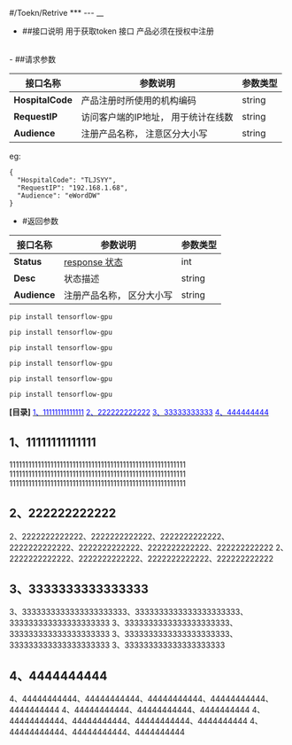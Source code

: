 #/Toekn/Retrive
*** --- __


- ##接口说明
用于获取token 接口
产品必须在授权中注册

<br />
- ##请求参数

| 接口名称     | 参数说明 | 参数类型 |
| ---             | ---    | ---       |
| **HospitalCode**   | 产品注册时所使用的机构编码 | string |
| **RequestIP**   | 访问客户端的IP地址， 用于统计在线数| string|
|**Audience**|注册产品名称， 注意区分大小写|string|

eg:
```
{
  "HospitalCode": "TLJSYY",
  "RequestIP": "192.168.1.68",
  "Audience": "eWordDW"
} 

```
- #返回参数

| 接口名称     | 参数说明 | 参数类型 |
| ---             | ---    | ---       |
| **Status**   | <a href="#P2">response 状态 | int |
| **Desc**   | 状态描述| string|
|**Audience**|注册产品名称， 区分大小写|string|

```
pip install tensorflow-gpu
```
```
pip install tensorflow-gpu
```
```
pip install tensorflow-gpu
```
```
pip install tensorflow-gpu
```
```
pip install tensorflow-gpu
```
```
pip install tensorflow-gpu
```
**[目录]**
<a href="#p1"><font size=2 color=#00f>1、11111111111111</font></a>
<a href="#p2"><font size=2 color=#00f>2、222222222222</font></a>
<a href="#p3"><font size=2 color=#00f>3、33333333333</font></a>
<a href="#p4"><font size=2 color=#00f>4、444444444</font></a>

## <a name="p1">1、11111111111111</a>


11111111111111111111111111111111111111111111111111111111
11111111111111111111111111111111111111111111111111111111
11111111111111111111111111111111111111111111111111111111


## <a name="p2">2、222222222222</a>

2、2222222222222、2222222222222、2222222222222、2222222222222、2222222222222、2222222222222、222222222222
2、2222222222222、2222222222222、2222222222222、222222222222


## <a id="p3">3、3333333333333333</a>


3、3333333333333333333333、3333333333333333333333、333333333333333333333
3、3333333333333333333333、333333333333333333333
3、3333333333333333333333、333333333333333333333
3、333333333333333333333


## <a id="p4">4、4444444444</a>


4、44444444444、44444444444、44444444444、44444444444、4444444444
4、44444444444、44444444444、4444444444
4、44444444444、44444444444、44444444444、4444444444
4、44444444444、44444444444、4444444444
